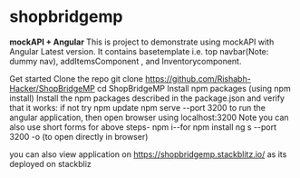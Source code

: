 # shopbridgemp
**mockAPI + Angular**
This is project to demonstrate using mockAPI with Angular Latest version. It contains basetemplate i.e. top navbar(Note: dummy nav), addItemsComponent , and Inventorycomponent. 

Get started
Clone the repo
git clone https://github.com/Rishabh-Hacker/ShopBridgeMP
cd ShopBridgeMP
Install npm packages (using npm install)
Install the npm packages described in the package.json and verify that it works: if not try npm update 
npm serve --port 3200 to run the angular application, then open browser using localhost:3200
Note you can also use short forms for above steps-
npm i--for npm install
ng s --port 3200 -o (to open directly in browser)

you can also view application on https://shopbridgemp.stackblitz.io/ as its deployed on stackbliz
